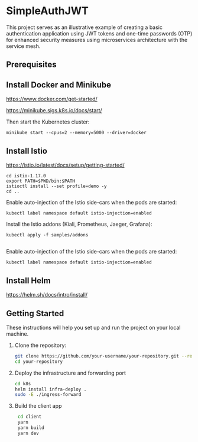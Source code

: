 # SimpleAuthJWT
This project serves as an illustrative example of creating a basic authentication application using JWT tokens and one-time passwords (OTP) for enhanced security measures using microservices architecture with the service mesh.

## Prerequisites
## Install Docker and Minikube
https://www.docker.com/get-started/

https://minikube.sigs.k8s.io/docs/start/

Then start the Kubernetes cluster:
```
minikube start --cpus=2 --memory=5000 --driver=docker
```
## Install Istio
https://istio.io/latest/docs/setup/getting-started/
```
cd istio-1.17.0    
export PATH=$PWD/bin:$PATH    
istioctl install --set profile=demo -y
cd ..   
```
Enable auto-injection of the Istio side-cars when the pods are started:
```
kubectl label namespace default istio-injection=enabled
```
Install the Istio addons (Kiali, Prometheus, Jaeger, Grafana):
```
kubectl apply -f samples/addons
```
## 
Enable auto-injection of the Istio side-cars when the pods are started:
```
kubectl label namespace default istio-injection=enabled
```
## Install Helm
https://helm.sh/docs/intro/install/


## Getting Started

These instructions will help you set up and run the project on your local machine.

1. Clone the repository:

    ```bash
    git clone https://github.com/your-username/your-repository.git --recurse-submodules
    cd your-repository
    ```
2. Deploy the infrastructure and forwarding port
    ```bash
    cd k8s
    helm install infra-deploy .
    sudo -E ./ingress-forward
    ```
3. Build the client app
   ```bash
    cd client
    yarn
    yarn build
    yarn dev
    ```
